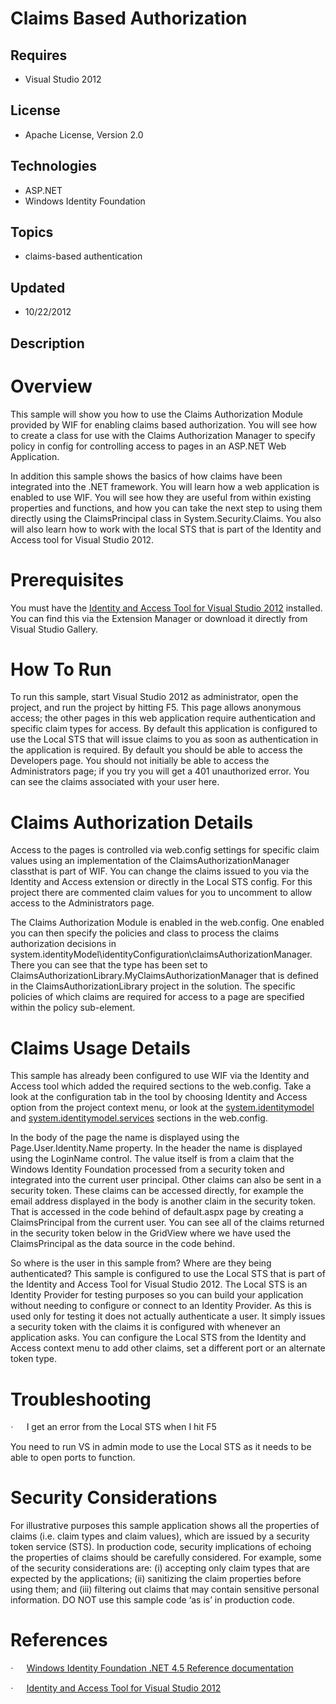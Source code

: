# Claims Based Authorization
## Requires
- Visual Studio 2012
## License
- Apache License, Version 2.0
## Technologies
- ASP.NET
- Windows Identity Foundation
## Topics
- claims-based authentication
## Updated
- 10/22/2012
## Description

<h1>Overview</h1>
<p class="MsoNormal">This sample will show you how to use the Claims Authorization Module provided by WIF for enabling claims based authorization. You will see how to create a class for use with the Claims Authorization Manager to specify policy in config
 for controlling access to pages in an ASP.NET Web Application.</p>
<p class="MsoNormal">In addition this sample shows the basics of how claims have been integrated into the .NET framework. You will learn how a web application is enabled to use WIF. You will see how they are useful from within existing properties and functions,
 and how you can take the next step to using them directly using the ClaimsPrincipal class in System.Security.Claims. You also will also learn how to work with the local STS that is part of the Identity and Access tool for Visual Studio 2012.</p>
<h1>Prerequisites</h1>
<p class="MsoNormal">You must have the <a href="http://go.microsoft.com/fwlink/?LinkID=245849">
Identity and Access Tool for Visual Studio 2012</a> installed. You can find this via the Extension Manager or download it directly from Visual Studio Gallery.</p>
<h1>How To Run</h1>
<p class="MsoNormal">To run this sample, start Visual Studio 2012 as administrator, open the project, and run the project by hitting F5. This page allows anonymous access; the other pages in this web application require authentication and specific claim types
 for access. By default this application is configured to use the Local STS that will issue claims to you as soon as authentication in the application is required. By default you should be able to access the Developers page. You should not initially be able
 to access the Administrators page; if you try you will get a 401 unauthorized error. You can see the claims associated with your user here.</p>
<h1>Claims Authorization Details</h1>
<p class="MsoNormal">Access to the pages is controlled via web.config settings for specific claim values using an implementation of the ClaimsAuthorizationManager classthat is part of WIF. You can change the claims issued to you via the Identity and Access
 extension or directly in the Local STS config. For this project there are commented claim values for you to uncomment to allow access to the Administrators page.</p>
<p class="MsoNormal">The Claims Authorization Module is enabled in the web.config. One enabled you can then specify the policies and class to process the claims authorization decisions in system.identityModel\identityConfiguration\claimsAuthorizationManager.
 There you can see that the type has been set to ClaimsAuthorizationLibrary.MyClaimsAuthorizationManager that is defined in the ClaimsAuthorizationLibrary project in the solution. The specific policies of which claims are required for access to a page are specified
 within the policy sub-element.</p>
<h1>Claims Usage Details</h1>
<p class="MsoNormal">This sample has already been configured to use WIF via the Identity and Access tool which added the required sections to the web.config. Take a look at t<a name="_GoBack"></a>he configuration tab in the tool by choosing Identity and
 Access option from the project context menu, or look at the <a class="libraryLink" href="http://msdn.microsoft.com/en-US/library/system.identitymodel.aspx" target="_blank" title="Auto generated link to system.identitymodel">system.identitymodel</a> and <a class="libraryLink" href="http://msdn.microsoft.com/en-US/library/system.identitymodel.services.aspx" target="_blank" title="Auto generated link to system.identitymodel.services">system.identitymodel.services</a> sections in the web.config.</p>
<p class="MsoNormal">In the body of the page the name is displayed using the Page.User.Identity.Name property. In the header the name is displayed using the LoginName control. The value itself is from a claim that the Windows Identity Foundation processed
 from a security token and integrated into the current user principal. Other claims can also be sent in a security token. These claims can be accessed directly, for example the email address displayed in the body is another claim in the security token. That
 is accessed in the code behind of default.aspx page by creating a ClaimsPrincipal from the current user. You can see all of the claims returned in the security token below in the GridView where we have used the ClaimsPrincipal as the data source in the code
 behind.</p>
<p class="MsoNormal">So where is the user in this sample from? Where are they being authenticated? This sample is configured to use the Local STS that is part of the Identity and Access Tool for Visual Studio 2012. The Local STS is an Identity Provider for
 testing purposes so you can build your application without needing to configure or connect to an Identity Provider. As this is used only for testing it does not actually authenticate a user. It simply issues a security token with the claims it is configured
 with whenever an application asks. You can configure the Local STS from the Identity and Access context menu to add other claims, set a different port or an alternate token type.</p>
<h1>Troubleshooting</h1>
<p class="MsoListParagraphCxSpFirst"><span style="font-family:Symbol"><span>&middot;<span style="font:7.0pt &quot;Times New Roman&quot;">&nbsp;&nbsp;&nbsp;&nbsp;&nbsp;&nbsp;&nbsp;&nbsp;
</span></span></span>I get an error from the Local STS when I hit F5</p>
<p class="MsoListParagraphCxSpLast">You need to run VS in admin mode to use the Local STS as it needs to be able to open ports to function.</p>
<h1>Security Considerations</h1>
<p class="MsoNormal">For illustrative purposes this sample application shows all the properties of claims (i.e. claim types and claim values), which are issued by a security token service (STS). In production code, security implications of echoing the properties
 of claims should be carefully considered. For example, some of the security considerations are: (i) accepting only claim types that are expected by the applications; (ii) sanitizing the claim properties before using them; and (iii) filtering out claims that
 may contain sensitive personal information. DO NOT use this sample code &lsquo;as is&rsquo; in production code.</p>
<h1>References</h1>
<p class="MsoListParagraphCxSpFirst"><span style="font-family:Symbol"><span>&middot;<span style="font:7.0pt &quot;Times New Roman&quot;">&nbsp;&nbsp;&nbsp;&nbsp;&nbsp;&nbsp;&nbsp;&nbsp;
</span></span></span><a href="http://go.microsoft.com/fwlink/?LinkID=245850">Windows Identity Foundation .NET 4.5 Reference documentation</a></p>
<p class="MsoListParagraphCxSpLast"><span style="font-family:Symbol"><span>&middot;<span style="font:7.0pt &quot;Times New Roman&quot;">&nbsp;&nbsp;&nbsp;&nbsp;&nbsp;&nbsp;&nbsp;&nbsp;
</span></span></span><a href="http://go.microsoft.com/fwlink/?LinkID=245849">Identity and Access Tool for Visual Studio 2012</a></p>
